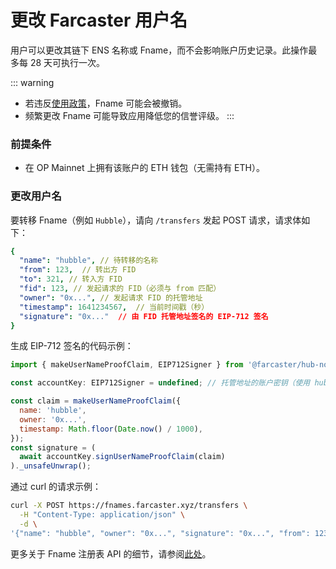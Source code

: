 # 更改 Farcaster 用户名

用户可以更改其链下 ENS 名称或 Fname，而不会影响账户历史记录。此操作最多每 28 天可执行一次。

::: warning

- 若违反[使用政策](/zh/learn/architecture/ens-names#offchain-ens-names-fnames)，Fname 可能会被撤销。
- 频繁更改 Fname 可能导致应用降低您的信誉评级。
  :::

### 前提条件

- 在 OP Mainnet 上拥有该账户的 ETH 钱包（无需持有 ETH）。

### 更改用户名

要转移 Fname（例如 `Hubble`），请向 `/transfers` 发起 POST 请求，请求体如下：

```yaml
{
  "name": "hubble", // 待转移的名称
  "from": 123,  // 转出方 FID
  "to": 321, // 转入方 FID
  "fid": 123, // 发起请求的 FID（必须与 from 匹配）
  "owner": "0x...", // 发起请求 FID 的托管地址
  "timestamp": 1641234567,  // 当前时间戳（秒）
  "signature": "0x..."  // 由 FID 托管地址签名的 EIP-712 签名
}
```

生成 EIP-712 签名的代码示例：

```js
import { makeUserNameProofClaim, EIP712Signer } from '@farcaster/hub-nodejs';

const accountKey: EIP712Signer = undefined; // 托管地址的账户密钥（使用 hub-nodejs 中适用于 ethers 或 viem 的子类）

const claim = makeUserNameProofClaim({
  name: 'hubble',
  owner: '0x...',
  timestamp: Math.floor(Date.now() / 1000),
});
const signature = (
  await accountKey.signUserNameProofClaim(claim)
)._unsafeUnwrap();
```

通过 curl 的请求示例：

```bash
curl -X POST https://fnames.farcaster.xyz/transfers \
  -H "Content-Type: application/json" \
  -d \
'{"name": "hubble", "owner": "0x...", "signature": "0x...", "from": 123, "to": 321, "timestamp": 1641234567, fid: 123}'
```

更多关于 Fname 注册表 API 的细节，请参阅[此处](/zh/reference/fname/api.md)。
